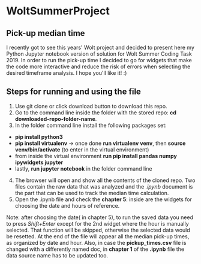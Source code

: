 # WoltSummerProject

## Pick-up median time ##

<p>I recently got to see this years' Wolt project and decided to present here my Python Jupyter notebook version of solution for Wolt Summer Coding Task 2019.
In order to run the pick-up time I decided to go for widgets that make the code more interactive and reduce the risk of errors when selecting the desired timeframe analysis.
I hope you'll like it! :) </p>

## Steps for running and using the file ##

1. Use git clone or click download button to download this repo.
2. Go to the command line inside the folder with the stored repo: <b>cd downloaded-repo-folder-name</b>.
3. In the folder command line install the following packages set:
* <b>pip install python3</b>
* <b>pip install virtualenv</b> -> once done <b>run virtualenv venv</b>, then <b>source venv/bin/activate</b> (to enter in the virtual environment)
* from inside the virtual environment <b>run pip install pandas numpy ipywidgets jupyter</b>
* lastly, <b>run jupyter notebook</b> in the folder command line
4. The browser will open and show all the contents of the cloned repo. Two files contain the raw data that was analyzed and the <i>.ipynb</i> document is the part that can be used to track the median time calculation.
5. Open the .ipynb file and check the <b>chapter 5</b>: inside are the widgets for choosing the date and hours of reference.

<p>Note: after choosing the date( in chapter 5), to run the saved data you need to press <i>Shift+Enter</i> except for the 2nd widget where the hour is manually selected. That function will be skipped, otherwise the selected data would be resetted. 
At the end of the file will appear all the median pick-up times, as organized by date and hour.
Also, in case the <b>pickup_times.csv</b> file is changed with a differently named doc, in <b>chapter 1</b> of the <b>.ipynb</b> file the data source name has to be updated too.</p>
